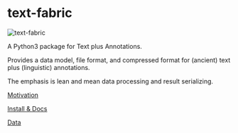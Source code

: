 # text-fabric

![text-fabric](https://raw.github.com/dirkroorda/text-fabric/master/docs/tf.png)

A Python3 package for Text plus Annotations.

Provides a data model, file format, and compressed format for (ancient) text plus
(linguistic) annotations.

The emphasis is lean and mean data processing and result serializing.

[Motivation](http://www.slideshare.net/dirkroorda/text-fabric)

[Install & Docs](https://github.com/dirkroorda/text-fabric/wiki/Home)

[Data](https://github.com/dirkroorda/text-fabric-data)
